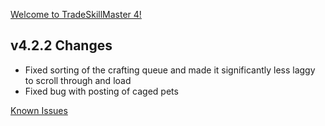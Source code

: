 [Welcome to TradeSkillMaster 4!](https://blog.tradeskillmaster.com/tradeskillmaster-4-released/)


## v4.2.2 Changes

* Fixed sorting of the crafting queue and made it significantly less laggy to scroll through and load
* Fixed bug with posting of caged pets

[Known Issues](http://support.tradeskillmaster.com/display/KB/TSM4+Currently+Known+Issues)
